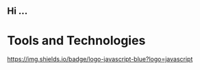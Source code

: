 ## Hi ...

# Tools and Technologies 
https://img.shields.io/badge/logo-javascript-blue?logo=javascript

